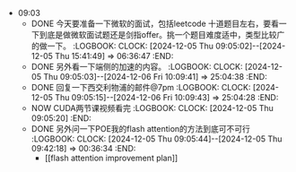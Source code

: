 - 09:03
	- DONE 今天要准备一下微软的面试，包括leetcode 十道题目左右，要看一下到底是做微软面试题还是剑指offer。挑一个题目难度适中，类型比较广的做一下。
	  :LOGBOOK:
	  CLOCK: [2024-12-05 Thu 09:05:02]--[2024-12-05 Thu 15:41:49] =>  06:36:47
	  :END:
	- DONE 另外看一下端侧的加速的内容。
	  :LOGBOOK:
	  CLOCK: [2024-12-05 Thu 09:05:03]--[2024-12-06 Fri 10:09:41] =>  25:04:38
	  :END:
	- DONE 回复一下西交利物浦的邮件@7pm
	  :LOGBOOK:
	  CLOCK: [2024-12-05 Thu 09:05:15]--[2024-12-06 Fri 10:09:43] =>  25:04:28
	  :END:
	- NOW CUDA两节课视频看完
	  :LOGBOOK:
	  CLOCK: [2024-12-05 Thu 09:05:20]
	  :END:
	- DONE 另外问一下POE我的flash attention的方法到底可不可行
	  :LOGBOOK:
	  CLOCK: [2024-12-05 Thu 09:05:44]--[2024-12-05 Thu 09:42:18] =>  00:36:34
	  :END:
		- [[flash attention improvement plan]]